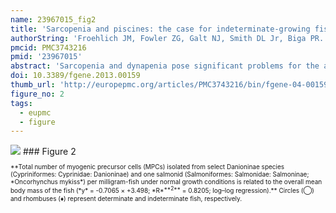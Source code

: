 ```yaml
---
name: 23967015_fig2
title: 'Sarcopenia and piscines: the case for indeterminate-growing fish as unique genetic model organisms in aging and longevity research.'
authorString: 'Froehlich JM, Fowler ZG, Galt NJ, Smith DL Jr, Biga PR.'
pmcid: PMC3743216
pmid: '23967015'
abstract: 'Sarcopenia and dynapenia pose significant problems for the aged, especially as life expectancy rises in developed countries. Current therapies are marginally efficacious at best, and barriers to breakthroughs in treatment may result from currently employed model organisms. Here, we argue that the use of indeterminate-growing teleost fish in skeletal muscle aging research may lead to therapeutic advancements not possible with current mammalian models. Evidence from a comparative approach utilizing the subfamily Danioninae suggests that the indeterminate growth paradigm of many teleosts arises from adult muscle stem cells with greater proliferative capacity, even in spite of smaller progenitor populations. We hypothesize that paired-box transcription factors, Pax3/7, are involved with this enhanced self-renewal and that prolonged expression of these factors may allow some fish species to escape, or at least forestall, sarcopenia/dynapenia. Future research efforts should focus on the experimental validation of these genes as key factors in indeterminate growth, both in the context of muscle stem cell proliferation and in prevention of skeletal muscle senescence. '
doi: 10.3389/fgene.2013.00159
thumb_url: 'http://europepmc.org/articles/PMC3743216/bin/fgene-04-00159-g002.gif'
figure_no: 2
tags:
  - eupmc
  - figure
---
```

<img src='http://europepmc.org/articles/PMC3743216/bin/fgene-04-00159-g002.jpg' style='max-height: 300px'>
### Figure 2
<p style='font-size: 10px;'>**Total number of myogenic precursor cells (MPCs) isolated from select Danioninae species (Cypriniformes: Cyprinidae: Danioninae) and one salmonid (Salmoniformes: Salmonidae: Salmoninae; *Oncorhynchus mykiss*) per milligram-fish under normal growth conditions is related to the overall mean body mass of the fish (*y* = -0.7065 × +3.498; *R*<sup>**2**</sup> = 0.8205; log–log regression).** Circles (◯) and rhombuses (♦) represent determinate and indeterminate fish, respectively.</p>
